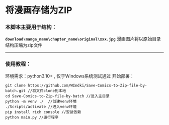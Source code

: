 # 将漫画存储为ZIP

### 本脚本主要用于结构：

**`download\manga_name\chapter_name\original\xxx.jpg`**
漫画图片将以原始目录结构压缩为zip文件

---

### 使用教程：

环境需求：python3.10+ , 仅于Windows系统测试通过
开始部署：

```
git clone https://github.com/WIndki/Save-Comics-to-Zip-file-by-batch.git //将文件clone到本地
cd Save-Comics-to-Zip-file-by-batch //进入主目录
python -m venv ./  //创建venv环境
./Scripts/activate //进入venv环境
pip install rich console //安装依赖
python main.py //运行程序
```


